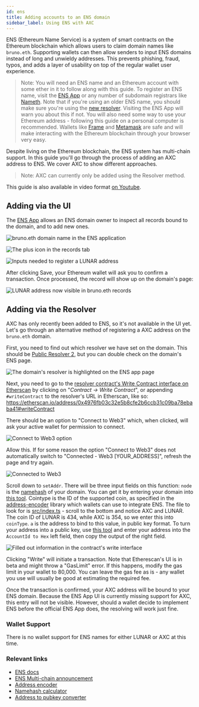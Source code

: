 ```yaml
---
id: ens
title: Adding accounts to an ENS domain
sidebar_label: Using ENS with AXC
---
```


ENS (Ethereum Name Service) is a system of smart contracts on the Ethereum blockchain which allows users to claim domain names like `bruno.eth`. Supporting wallets can then allow senders to input ENS domains instead of long and unwieldy addresses. This prevents phishing, fraud, typos, and adds a layer of usability on top of the regular wallet user experience.

> Note: You will need an ENS name and an Ethereum account with some ether in it to follow along with this guide. To register an ENS name, visit the [ENS App](https://app.ens.domains) or any number of subdomain registrars like [Nameth](https://nameth.io). Note that if you're using an older ENS name, you should make sure you're using the [new resolver](https://medium.com/the-ethereum-name-service/ens-registry-migration-is-over-now-what-a-few-things-to-know-fb05f921872a). Visiting the ENS App will warn you about this if not. You will also need some way to use your Ethereum address - following this guide on a personal computer is recommended. Wallets like [Frame](https://frame.sh/) and [Metamask](https://metamask.io) are safe and will make interacting with the Ethereum blockchain through your browser very easy.

Despite living on the Ethereum blockchain, the ENS system has multi-chain support. In this guide you'll go through the process of adding an AXC address to ENS. We cover AXC to show different approaches.

> Note: AXC can currently only be added using the Resolver method.

This guide is also available in video format [on Youtube](https://youtu.be/XKjZk-5_mQc).

## Adding via the UI

The [ENS App](https://app.ens.domains) allows an ENS domain owner to inspect all records bound to the domain, and to add new ones.

![bruno.eth domain name in the ENS application](assets/ens/01-min.png)


![The plus icon in the records tab](assets/ens/02-min.png)


![Inputs needed to register a LUNAR address](assets/ens/03-min.png)

After clicking Save, your Ethereum wallet will ask you to confirm a transaction. Once processed, the record will show up on the domain's page:

![LUNAR address now visible in bruno.eth records](assets/ens/04-min.png)

## Adding via the Resolver

AXC has only recently been added to ENS, so it's not available in the UI yet. Let's go through an alternative method of registering a AXC address on the `bruno.eth` domain.

First, you need to find out which resolver we have set on the domain. This should be [Public Resolver 2](https://etherscan.io/address/0x4976fb03c32e5b8cfe2b6ccb31c09ba78ebaba41), but you can double check on the domain's ENS page.

![The domain's resolver is highlighted on the ENS app page](assets/ens/05-min.png)

Next, you need to go to the [resolver contract's Write Contract interface on Etherscan](https://etherscan.io/address/0x4976fb03c32e5b8cfe2b6ccb31c09ba78ebaba41#writeContract) by clicking on "_Contract -> Write Contract_", or appending `#writeContract` to the resolver's URL in Etherscan, like so: https://etherscan.io/address/0x4976fb03c32e5b8cfe2b6ccb31c09ba78ebaba41#writeContract

There should be an option to "Connect to Web3" which, when clicked, will ask your active wallet for permission to connect.

![Connect to Web3 option](assets/ens/06-min.png)

Allow this. If for some reason the option "Connect to Web3" does not automatically switch to "Connected - Web3 [YOUR_ADDRESS]", refresh the page and try again.

![Connected to Web3](assets/ens/07-min.png)

Scroll down to `setAddr`. There will be three input fields on this function: `node` is the [namehash](https://docs.ens.domains/contract-api-reference/name-processing#algorithm) of your domain. You can get it by entering your domain into [this tool](https://swolfeyes.github.io/ethereum-namehash-calculator/). Cointype is the ID of the supported coin, as specified in the [address-encoder](https://github.com/ensdomains/address-encoder) library which wallets can use to integrate ENS. The file to look for is [src/index.ts](https://github.com/ensdomains/address-encoder/blob/master/src/index.ts) - scroll to the bottom and notice AXC and LUNAR. The coin ID of LUNAR is 434, while AXC is 354, so we enter this into `coinType`. `a` is the address to bind to this value, in public key format. To turn your address into a public key, use [this tool](https://www.shawntabrizi.com/substrate-js-utilities/) and enter your address into the `AccountId to Hex` left field, then copy the output of the right field.

![Filled out information in the contract's write interface](assets/ens/08-min.png)

Clicking "Write" will initiate a transaction. Note that Etherescan's UI is in beta and might throw a "GasLimit" error. If this happens, modify the gas limit in your wallet to 80,000. You can leave the gas fee as is - any wallet you use will usually be good at estimating the required fee.

Once the transaction is confirmed, your AXC address will be bound to your ENS domain. Because the ENS App UI is currently missing support for AXC, this entry will not be visible. However, should a wallet decide to implement ENS before the official ENS App does, the resolving will work just fine.

### Wallet Support

There is no wallet support for ENS names for either LUNAR or AXC at this time.

### Relevant links

- [ENS docs](https://docs.ens.domains/)
- [ENS Multi-chain announcement](https://medium.com/the-ethereum-name-service/ens-launches-multi-coin-support-15-wallets-to-integrate-92518ab20599)
- [Address encoder](https://github.com/ensdomains/address-encoder)
- [Namehash calculator](https://swolfeyes.github.io/ethereum-namehash-calculator/)
- [Address to pubkey converter](https://www.shawntabrizi.com/substrate-js-utilities/)
